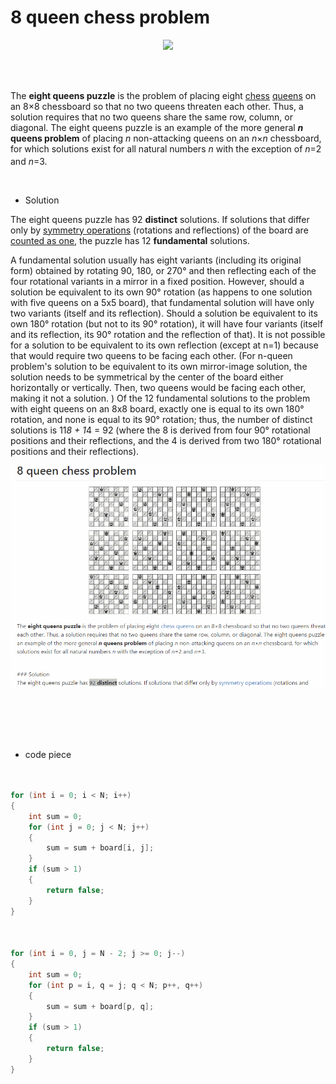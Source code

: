 # 8 queen chess problem

<p align="center">
<img src="http://mathworld.wolfram.com/images/eps-gif/QueensMax_800.gif">
</p>
<br>
<br>
<p>The <b>eight queens puzzle</b> is the problem of placing eight <a href="https://en.wikipedia.org/wiki/Chess" title="Chess">chess</a> <a href="https://en.wikipedia.org/wiki/Queen_(chess)" title="Queen (chess)">queens</a> on an 8×8 chessboard so that no two queens threaten each other. Thus, a solution requires that no two queens share the same row, column, or diagonal. The eight queens puzzle is an example of the more general <b><i>n</i> queens problem</b> of placing <i>n</i> non-attacking queens on an <i>n</i>×<i>n</i> chessboard, for which solutions exist for all natural numbers <i>n</i> with the exception of <i>n</i>=2 and <i>n</i>=3.<sup id="cite_ref-1" class="reference"><a href="#cite_note-1"></a></sup></p>
<br>


* Solution


<p>The eight queens puzzle has 92 <b>distinct</b> solutions. If solutions that differ only by <a href="https://en.wikipedia.org/wiki/Symmetry" title="Symmetry">symmetry operations</a> (rotations and reflections) of the board are <a href="https://en.wikipedia.org/wiki/Up_to" title="Up to">counted as one</a>, the puzzle has 12 <b>fundamental</b> solutions.</p>

A fundamental solution usually has eight variants (including its original form) obtained by rotating 90, 180, or 270° and then reflecting each of the four rotational variants in a mirror in a fixed position. However, should a solution be equivalent to its own 90° rotation (as happens to one solution with five queens on a 5x5 board), that fundamental solution will have only two variants (itself and its reflection).
Should a solution be equivalent to its own 180° rotation (but not to its 90° rotation), it will have four variants (itself and its reflection, its 90° rotation and the reflection of that). It is not possible for a solution to be equivalent to its own reflection (except at n=1) because that would require two queens to be facing each other. (For n-queen problem's solution to be equivalent to its own mirror-image solution, the solution needs to be symmetrical by the center of the board either horizontally or vertically. Then, two queens would be facing each other, making it not a solution. ) Of the 12 fundamental solutions to the problem with eight queens on an 8x8 board, exactly one is equal to its own 180° rotation, and none is equal to its 90° rotation; thus, the number of distinct solutions is 11*8 + 1*4 = 92 (where the 8 is derived from four 90° rotational positions and their reflections, and the 4 is derived from two 180° rotational positions and their reflections).



<p align="center">
<img src="https://github.com/VanHakobyan/8-queen-chess-problem/blob/master/GIFchess.gif">
</p>


<br><br><br><br>
* code piece
```C#


for (int i = 0; i < N; i++)
{
    int sum = 0;
    for (int j = 0; j < N; j++)
    {
        sum = sum + board[i, j];
    }
    if (sum > 1)
    {
        return false;
    }
}



for (int i = 0, j = N - 2; j >= 0; j--)
{
    int sum = 0;
    for (int p = i, q = j; q < N; p++, q++)
    {
        sum = sum + board[p, q];
    }
    if (sum > 1)
    {
        return false;
    }
}

```
